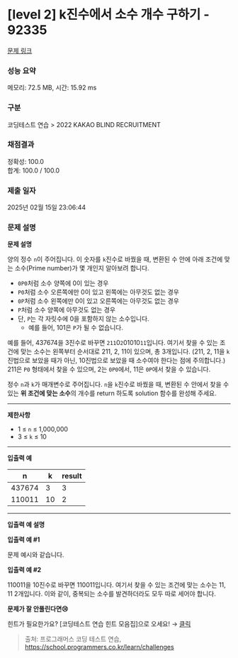 # \[level 2] k진수에서 소수 개수 구하기 - 92335

[문제 링크](https://school.programmers.co.kr/learn/courses/30/lessons/92335?language=java)

### 성능 요약

메모리: 72.5 MB, 시간: 15.92 ms

### 구분

코딩테스트 연습 > 2022 KAKAO BLIND RECRUITMENT

### 채점결과

정확성: 100.0\
합계: 100.0 / 100.0

### 제출 일자

2025년 02월 15일 23:06:44

### 문제 설명

**문제 설명**

양의 정수 `n`이 주어집니다. 이 숫자를 `k`진수로 바꿨을 때, 변환된 수 안에 아래 조건에 맞는 소수(Prime number)가 몇 개인지 알아보려 합니다.

* `0P0`처럼 소수 양쪽에 0이 있는 경우
* `P0`처럼 소수 오른쪽에만 0이 있고 왼쪽에는 아무것도 없는 경우
* `0P`처럼 소수 왼쪽에만 0이 있고 오른쪽에는 아무것도 없는 경우
* `P`처럼 소수 양쪽에 아무것도 없는 경우
* 단, `P`는 각 자릿수에 0을 포함하지 않는 소수입니다.
  * 예를 들어, 101은 `P`가 될 수 없습니다.

예를 들어, 437674을 3진수로 바꾸면 `211`0`2`01010`11`입니다. 여기서 찾을 수 있는 조건에 맞는 소수는 왼쪽부터 순서대로 211, 2, 11이 있으며, 총 3개입니다. (211, 2, 11을 `k`진법으로 보았을 때가 아닌, 10진법으로 보았을 때 소수여야 한다는 점에 주의합니다.) 211은 `P0` 형태에서 찾을 수 있으며, 2는 `0P0`에서, 11은 `0P`에서 찾을 수 있습니다.

정수 `n`과 `k`가 매개변수로 주어집니다. `n`을 `k`진수로 바꿨을 때, 변환된 수 안에서 찾을 수 있는 **위 조건에 맞는 소수**의 개수를 return 하도록 solution 함수를 완성해 주세요.

***

**제한사항**

* 1 ≤ `n` ≤ 1,000,000
* 3 ≤ `k` ≤ 10

***

**입출력 예**

| n      | k  | result |
| ------ | -- | ------ |
| 437674 | 3  | 3      |
| 110011 | 10 | 2      |

***

**입출력 예 설명**

**입출력 예 #1**

문제 예시와 같습니다.

**입출력 예 #2**

110011을 10진수로 바꾸면 110011입니다. 여기서 찾을 수 있는 조건에 맞는 소수는 11, 11 2개입니다. 이와 같이, 중복되는 소수를 발견하더라도 모두 따로 세어야 합니다.

**문제가 잘 안풀린다면😢**

힌트가 필요한가요? \[코딩테스트 연습 힌트 모음집]으로 오세요! → [클릭](https://school.programmers.co.kr/learn/courses/14743?itm_content=lesson92335)

> 출처: 프로그래머스 코딩 테스트 연습, https://school.programmers.co.kr/learn/challenges

